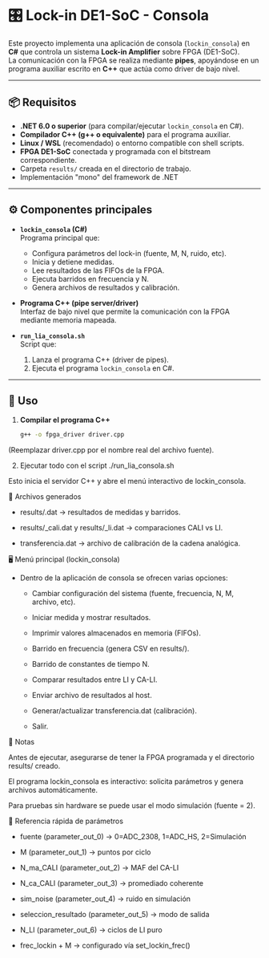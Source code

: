 # 🎛️ Lock-in DE1-SoC - Consola

Este proyecto implementa una aplicación de consola (`lockin_consola`) en **C#** que controla un sistema **Lock-in Amplifier** sobre FPGA (DE1-SoC).  
La comunicación con la FPGA se realiza mediante **pipes**, apoyándose en un programa auxiliar escrito en **C++** que actúa como driver de bajo nivel.

---

## 📦 Requisitos

- **.NET 6.0 o superior** (para compilar/ejecutar `lockin_consola` en C#).
- **Compilador C++ (g++ o equivalente)** para el programa auxiliar.
- **Linux / WSL** (recomendado) o entorno compatible con shell scripts.
- **FPGA DE1-SoC** conectada y programada con el bitstream correspondiente.
- Carpeta `results/` creada en el directorio de trabajo.
- Implementación "mono" del framework de .NET

---

## ⚙️ Componentes principales

- **`lockin_consola` (C#)**  
  Programa principal que:
  - Configura parámetros del lock-in (fuente, M, N, ruido, etc).
  - Inicia y detiene medidas.
  - Lee resultados de las FIFOs de la FPGA.
  - Ejecuta barridos en frecuencia y N.
  - Genera archivos de resultados y calibración.

- **Programa C++ (pipe server/driver)**  
  Interfaz de bajo nivel que permite la comunicación con la FPGA mediante memoria mapeada.

- **`run_lia_consola.sh`**  
  Script que:
  1. Lanza el programa C++ (driver de pipes).
  2. Ejecuta el programa `lockin_consola` en C#.

---

## 🚀 Uso

1. **Compilar el programa C++**  
   ```bash
   g++ -o fpga_driver driver.cpp
(Reemplazar driver.cpp por el nombre real del archivo fuente).

2. Ejecutar todo con el script
./run_lia_consola.sh

Esto inicia el servidor C++ y abre el menú interactivo de lockin_consola.

📂 Archivos generados

- results/<archivo>.dat → resultados de medidas y barridos.

- results/<barrido>_cali.dat y results/<barrido>_li.dat → comparaciones CALI vs LI.

- transferencia.dat → archivo de calibración de la cadena analógica.

🖥️ Menú principal (lockin_consola)

- Dentro de la aplicación de consola se ofrecen varias opciones:

  - Cambiar configuración del sistema (fuente, frecuencia, N, M, archivo, etc).

  - Iniciar medida y mostrar resultados.

  - Imprimir valores almacenados en memoria (FIFOs).

  - Barrido en frecuencia (genera CSV en results/).

  - Barrido de constantes de tiempo N.

  - Comparar resultados entre LI y CA-LI.

  - Enviar archivo de resultados al host.

  - Generar/actualizar transferencia.dat (calibración).

  - Salir.

📝 Notas

Antes de ejecutar, asegurarse de tener la FPGA programada y el directorio results/ creado.

El programa lockin_consola es interactivo: solicita parámetros y genera archivos automáticamente.

Para pruebas sin hardware se puede usar el modo simulación (fuente = 2).

📖 Referencia rápida de parámetros

  - fuente (parameter_out_0) → 0=ADC_2308, 1=ADC_HS, 2=Simulación

  - M (parameter_out_1) → puntos por ciclo

  - N_ma_CALI (parameter_out_2) → MAF del CA-LI

  - N_ca_CALI (parameter_out_3) → promediado coherente

  - sim_noise (parameter_out_4) → ruido en simulación

  - seleccion_resultado (parameter_out_5) → modo de salida

  - N_LI (parameter_out_6) → ciclos de LI puro

  - frec_lockin + M → configurado vía set_lockin_frec()